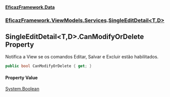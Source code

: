 #### [EficazFramework.Data](EficazFrameworkData.md 'EficazFramework Data')
### [EficazFramework.ViewModels.Services](EficazFrameworkData.md#EficazFramework_ViewModels_Services 'EficazFramework.ViewModels.Services').[SingleEditDetail&lt;T,D&gt;](SingleEditDetail_T_D_.md 'EficazFramework.ViewModels.Services.SingleEditDetail&lt;T,D&gt;')
## SingleEditDetail&lt;T,D&gt;.CanModifyOrDelete Property
Notifica a View se os comandos Editar, Salvar e Excluir estão habilitados.  
```csharp
public bool CanModifyOrDelete { get; }
```
#### Property Value
[System.Boolean](https://docs.microsoft.com/en-us/dotnet/api/System.Boolean 'System.Boolean')
